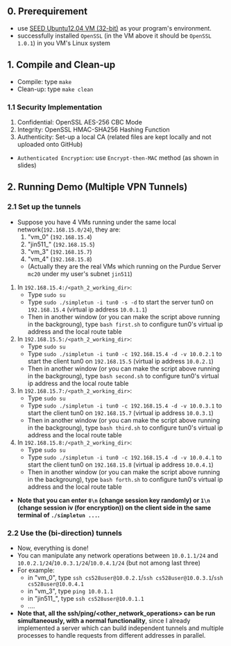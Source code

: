 ## 0. Prerequirement
- use [SEED Ubuntu12.04 VM (32-bit)](https://seedsecuritylabs.org/lab_env.html) as your program's environment.
- successfully installed `OpenSSL` (in the VM above it should be `OpenSSL 1.0.1`) in you VM's Linux system

## 1. Compile and Clean-up
- Compile: type `make`
- Clean-up: type `make clean`

### 1.1 Security Implementation
1. Confidential: OpenSSL AES-256 CBC Mode
2. Integrity: OpenSSL HMAC-SHA256 Hashing Function
3. Authenticity: Set-up a local CA (related files are kept locally and not uploaded onto GitHub)

- `Authenticated Encryption`: use `Encrypt-then-MAC` method (as shown in slides)

## 2. Running Demo (Multiple VPN Tunnels)
### 2.1 Set up the tunnels
- Suppose you have 4 VMs running under the same local network(`192.168.15.0/24`), they are:
    1. "vm_0" (`192.168.15.4`)
    2. "jin511_" (`192.168.15.5`)
    3. "vm_3" (`192.168.15.7`)
    4. "vm_4" (`192.168.15.8`)
    - (Actually they are the real VMs which running on the Purdue Server `mc20` under my user's subnet `jin511`)
1. In `192.168.15.4:/<path_2_working_dir>`:
    - Type `sudo su`
    - Type `sudo ./simpletun -i tun0 -s -d` to start the server tun0 on `192.168.15.4` (virtual ip address `10.0.1.1`)
    - Then in another window (or you can make the script above running in the backgroung), type `bash first.sh` to configure tun0's virtual ip address and the local route table
2. In `192.168.15.5:/<path_2_working_dir>`:
    - Type `sudo su`
    - Type `sudo ./simpletun -i tun0 -c 192.168.15.4 -d -v 10.0.2.1` to start the client tun0 on `192.168.15.5` (virtual ip address `10.0.2.1`)
    - Then in another window (or you can make the script above running in the backgroung), type `bash second.sh` to configure tun0's virtual ip address and the local route table
3. In `192.168.15.7:/<path_2_working_dir>`:
    - Type `sudo su`
    - Type `sudo ./simpletun -i tun0 -c 192.168.15.4 -d -v 10.0.3.1` to start the client tun0 on `192.168.15.7` (virtual ip address `10.0.3.1`)
    - Then in another window (or you can make the script above running in the backgroung), type `bash third.sh` to configure tun0's virtual ip address and the local route table
4. In `192.168.15.8:/<path_2_working_dir>`:
    - Type `sudo su`
    - Type `sudo ./simpletun -i tun0 -c 192.168.15.4 -d -v 10.0.4.1` to start the client tun0 on `192.168.15.8` (virtual ip address `10.0.4.1`)
    - Then in another window (or you can make the script above running in the backgroung), type `bash forth.sh` to configure tun0's virtual ip address and the local route table

- __Note that you can enter `0\n` (change session key randomly) or `1\n` (change session iv (for encryption)) on the client side in the same terminal of `./simpletun ...`.__

### 2.2 Use the (bi-direction) tunnels
- Now, everything is done!
- You can manipulate any network operations between `10.0.1.1/24` and `10.0.2.1/24`/`10.0.3.1/24`/`10.0.4.1/24` (but not among last three)
- For example:
    - in "vm_0", type `ssh cs528user@10.0.2.1`/`ssh cs528user@10.0.3.1`/`ssh cs528user@10.0.4.1`
    - in "vm_3", type `ping 10.0.1.1`
    - in "jin511_", type `ssh cs528user@10.0.1.1`
    - ....
- __Note that, all the ssh/ping/<other_network_operations> can be run simultaneously, with a normal functionality__, since I already implemented a server which can build independent tunnels and multiple processes to handle requests from different addresses in parallel.



